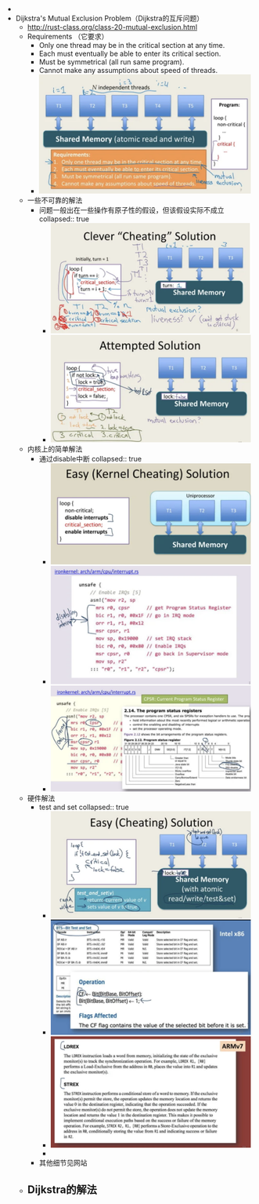 -
- Dijkstra's Mutual Exclusion Problem（Dijkstra的互斥问题）
	- http://rust-class.org/class-20-mutual-exclusion.html
	- Requirements （它要求）
		- Only one thread may be in the critical section at any time.
		- Each must eventually be able to enter its critical section.
		- Must be symmetrical (all run same program).
		- Cannot make any assumptions about speed of threads.
		- ![image.png](../assets/image_1670250795719_0.png)
	- 一些不可靠的解法
		- 问题一般出在一些操作有原子性的假设，但该假设实际不成立
		  collapsed:: true
			- ![image.png](../assets/image_1670251931583_0.png)
			- ![image.png](../assets/image_1670251946876_0.png)
	- 内核上的简单解法
		- 通过disable中断
		  collapsed:: true
			- ![image.png](../assets/image_1670252089089_0.png)
			- ![image.png](../assets/image_1670252096697_0.png)
			- ![image.png](../assets/image_1670252110389_0.png)
	- 硬件解法
		- test and set
		  collapsed:: true
			- ![image.png](../assets/image_1670252165743_0.png)
			- ![image.png](../assets/image_1670252183544_0.png)
			- ![image.png](../assets/image_1670252202100_0.png)
			-
		- 其他细节见网站
	- Dijkstra的解法
		-